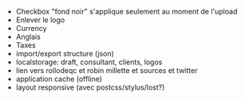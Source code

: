 * Checkbox "fond noir" s'applique seulement au moment de l'upload
* Enlever le logo
* Currency
* Anglais
* Taxes
* import/export structure (json)
* localstorage: draft, consultant, clients, logos
* lien vers rollodeqc et robin millette et sources et twitter
* application cache (offline)
* layout responsive (avec postcss/stylus/lost?)
